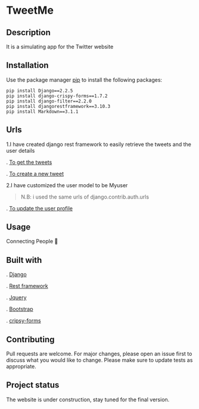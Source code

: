 # TweetMe

## Description

It is a simulating app for the Twitter website 

## Installation

Use the package manager [pip](https://pip.pypa.io/en/stable/) to install the following packages:

```
pip install Django==2.2.5
pip install django-crispy-forms==1.7.2
pip install django-filter==2.2.0
pip install djangorestframework==3.10.3
pip install Markdown==3.1.1
```

## Urls

  1.I have created django rest framework to easily retrieve the tweets 
  and the user details
  
  
   . [To get the tweets](http://127.0.0.1:8000/api/tweet/)
      
      
   . [To create a new tweet](http://127.0.0.1:8000/api/tweet/create/)
   
   
  2.I have customized the user model to be Myuser
  
   > N.B: i used the same urls of django.contrib.auth.urls
   
   . [To update the user profile](http://127.0.0.1:8000/accounts/profile)
   
   

## Usage

Connecting People  :busts_in_silhouette:

## Built with 
 . [Django](https://docs.djangoproject.com/en/2.2/) 
 
 . [Rest framework](https://django-rest-framework.org)
 
 . [Jquery](https://learn.jquery.com/)
 
 . [Bootstrap](https://getbootstrap.com/)
 
 . [cripsy-forms](https://django-crispy-forms.readthedocs.io/en/latest/)
 
 
## Contributing
 
Pull requests are welcome. For major changes, please open an issue first to discuss what you would like to change.
Please make sure to update tests as appropriate.

 ## Project status
 
The website is under construction, stay tuned for the final version.